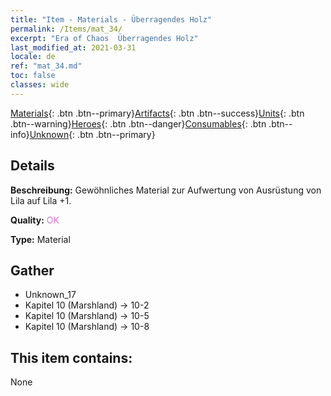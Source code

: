 ```yaml
---
title: "Item - Materials - Überragendes Holz"
permalink: /Items/mat_34/
excerpt: "Era of Chaos  Überragendes Holz"
last_modified_at: 2021-03-31
locale: de
ref: "mat_34.md"
toc: false
classes: wide
---
```

 [Materials](/de/Items/){: .btn .btn--primary}[Artifacts](/de/Items/Artifacts/){: .btn .btn--success}[Units](/de/Items/Units/){: .btn .btn--warning}[Heroes](/de/Items/Heroes/){: .btn .btn--danger}[Consumables](/de/Items/Consumables/){: .btn .btn--info}[Unknown](/de/Items/Unknown/){: .btn .btn--primary}

## Details
 **Beschreibung:** Gewöhnliches Material zur Aufwertung von Ausrüstung von Lila auf Lila +1.

 **Quality:** <span style="color: #DA70D6">OK</span>

 **Type:** Material

## Gather

*    Unknown_17 
*    Kapitel 10 (Marshland) -> 10-2 
*    Kapitel 10 (Marshland) -> 10-5 
*    Kapitel 10 (Marshland) -> 10-8 

## This item contains:

  None

